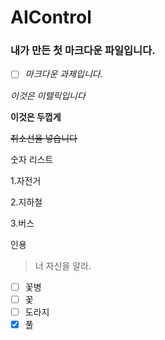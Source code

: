# AIControl

### 내가 만든 첫 마크다운 파일입니다.

- [ ] *마크다운 과제입니다.*

*이것은 이텔릭입니다*

**이것은 두껍게**

~~취소선을 넣습니다~~

숫자 리스트

1.자전거

2.지하철

3.버스


인용
>너 자신을 알라.
- [ ] 꽃병
- [ ] 꽃
- [ ] 도라지
- [x] 풀
